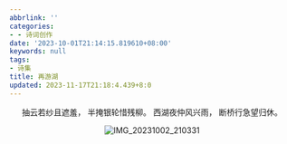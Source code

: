 ```yaml
---
abbrlink: ''
categories:
- - 诗词创作
date: '2023-10-01T21:14:15.819610+08:00'
keywords: null
tags:
- 诗集
title: 再游湖
updated: 2023-11-17T21:18:4.439+8:0
---
```

<center>

抽云若纱且遮羞，
半掩银轮惜残柳。
西湖夜仲风兴雨，
断桥行急望归休。

![IMG_20231002_210331](https://cdn.m-l.cc/gh/zzy-ac/My-Selves-Cloud@main/images/hexo-plus-plus/IMG_20231002_210331.69tljzfmei40.webp)

</center>
